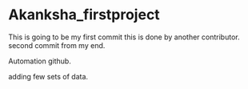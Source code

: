 # Akanksha_firstproject
This is going to be my first commit
this is done by another contributor.
second commit from my end.

Automation github.

adding few sets of data.

